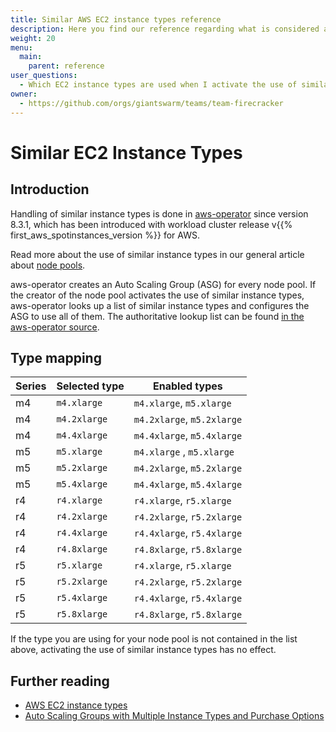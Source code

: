 ```yaml
---
title: Similar AWS EC2 instance types reference
description: Here you find our reference regarding what is considered a similar instance type.
weight: 20
menu:
  main:
    parent: reference
user_questions:
  - Which EC2 instance types are used when I activate the use of similar instance types for a node pool?
owner:
  - https://github.com/orgs/giantswarm/teams/team-firecracker
---
```


# Similar EC2 Instance Types

## Introduction

Handling of similar instance types is done in [aws-operator](https://github.com/giantswarm/aws-operator) since version 8.3.1, which has been introduced with workload cluster release v{{% first_aws_spotinstances_version %}} for AWS.

Read more about the use of similar instance types in our general article about [node pools](/basics/nodepools/#similar-instance-types).

aws-operator creates an Auto Scaling Group (ASG) for every node pool. If the creator of the node pool activates the use of similar instance types, aws-operator looks up a list of similar instance types and configures the ASG to use all of them. The authoritative lookup list can be found [in the aws-operator source](https://github.com/giantswarm/aws-operator/blob/3ac1cff06b11f73cc5b0491cf3c139714552e7ce/service/controller/key/machine_deployment.go).

## Type mapping

| Series | Selected type | Enabled types              |
|--------|---------------|----------------------------|
| m4     | `m4.xlarge`   | `m4.xlarge`, `m5.xlarge`   |
| m4     | `m4.2xlarge`  | `m4.2xlarge`, `m5.2xlarge` |
| m4     | `m4.4xlarge`  | `m4.4xlarge`, `m5.4xlarge` |
| m5     | `m5.xlarge`   | `m4.xlarge` , `m5.xlarge`  |
| m5     | `m5.2xlarge`  | `m4.2xlarge`, `m5.2xlarge` |
| m5     | `m5.4xlarge`  | `m4.4xlarge`, `m5.4xlarge` |
| r4     | `r4.xlarge`   | `r4.xlarge`, `r5.xlarge`   |
| r4     | `r4.2xlarge`  | `r4.2xlarge`, `r5.2xlarge` |
| r4     | `r4.4xlarge`  | `r4.4xlarge`, `r5.4xlarge` |
| r4     | `r4.8xlarge`  | `r4.8xlarge`, `r5.8xlarge` |
| r5     | `r5.xlarge`   | `r4.xlarge`, `r5.xlarge`   |
| r5     | `r5.2xlarge`  | `r4.2xlarge`, `r5.2xlarge` |
| r5     | `r5.4xlarge`  | `r4.4xlarge`, `r5.4xlarge` |
| r5     | `r5.8xlarge`  | `r4.8xlarge`, `r5.8xlarge` |

If the type you are using for your node pool is not contained in the list above, activating the use of similar instance types has no effect.

## Further reading

- [AWS EC2 instance types](https://aws.amazon.com/ec2/instance-types/)
- [Auto Scaling Groups with Multiple Instance Types and Purchase Options](https://docs.aws.amazon.com/autoscaling/ec2/userguide/asg-purchase-options.html)
